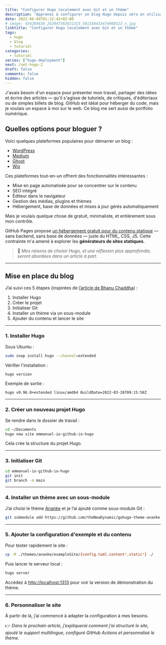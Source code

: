 ```yaml
---
title: "Configurer Hugo localement avec Git et un thème"
description: "Apprenez à configurer un blog Hugo depuis zéro en utilisant Git, les sous-modules et un thème de démarrage."
date: 2022-06-04T01:12:42+02:00
# image: 434284638_262047363631315_501358433474908523_n.jpg
linktitle: "Configurer Hugo localement avec Git et un thème"
tags:
  - hugo
  - blog
  - tutoriel
categories:
  - tutoriel
series: ["hugo-deployment"]
next: /set-hugo-2
draft: false
comments: false
hidden: false
---
```


J'avais besoin d'un espace pour présenter mon travail, partager des idées et écrire des articles — qu'il s'agisse de tutoriels, de critiques, d'éditoriaux ou de simples billets de blog. GitHub est idéal pour héberger du code, mais je voulais un espace à moi sur le web. Ce blog me sert aussi de portfolio numérique.

## Quelles options pour bloguer ?

Voici quelques plateformes populaires pour démarrer un blog :

- [WordPress](https://wordpress.com/)
- [Medium](https://medium.com/)
- [Ghost](https://ghost.org/)
- [Wix](https://www.wix.com/blog)

Ces plateformes tout-en-un offrent des fonctionnalités intéressantes :

- Mise en page automatisée pour se concentrer sur le contenu
- SEO intégré
- Éditeur dans le navigateur
- Gestion des médias, plugins et thèmes
- Hébergement, base de données et mises à jour gérés automatiquement

Mais je voulais quelque chose de gratuit, minimaliste, et entièrement sous mon contrôle.

GitHub Pages propose [un hébergement gratuit pour du contenu statique](https://pages.github.com/) — sans backend, sans base de données — juste du HTML, CSS, JS. Cette contrainte m'a amené à explorer les **générateurs de sites statiques**.

> 🚧 *Mes raisons de choisir Hugo, et une réflexion plus approfondie, seront abordées dans un article à part.*

---

## Mise en place du blog

J’ai suivi ces 5 étapes (inspirées de [l’article de Bhanu Chaddha](https://bhanuchaddha.github.io/create-your-own-blog-website-using-hugo-in-less-than-1-hour-for-free/)) :

1. Installer Hugo
2. Créer le projet
3. Initialiser Git
4. Installer un thème via un sous-module
5. Ajouter du contenu et lancer le site

---

### 1. Installer Hugo

Sous Ubuntu :

```bash
sudo snap install hugo --channel=extended
```

Vérifier l'installation :

```bash
hugo version
```

Exemple de sortie :

```text
hugo v0.96.0+extended linux/amd64 BuildDate=2022-03-26T09:15:58Z
```

---

### 2. Créer un nouveau projet Hugo

Se rendre dans le dossier de travail :

```bash
cd ~/Documents
hugo new site emmanuel-io-github-io-hugo
```

Cela crée la structure du projet Hugo.

---

### 3. Initialiser Git

```bash
cd emmanuel-io-github-io-hugo
git init
git branch -m main
```

---

### 4. Installer un thème avec un sous-module

J’ai choisi le thème [Ananke](https://themes.gohugo.io/themes/gohugo-theme-ananke/) et je l’ai ajouté comme sous-module Git :

```bash
git submodule add https://github.com/theNewDynamic/gohugo-theme-ananke.git themes/ananke
```

---

### 5. Ajouter la configuration d'exemple et du contenu

Pour tester rapidement le site :

```bash
cp -R ./themes/ananke/exampleSite/{config.toml,content*,static*} ./
```

Puis lancer le serveur local :

```bash
hugo server
```

Accédez à [http://localhost:1313](http://localhost:1313) pour voir la version de démonstration du thème.

---

### 6. Personnaliser le site

À partir de là, j’ai commencé à adapter la configuration à mes besoins.

👉 *Dans le prochain article, j’expliquerai comment j’ai structuré le site, ajouté le support multilingue, configuré GitHub Actions et personnalisé le thème.*
